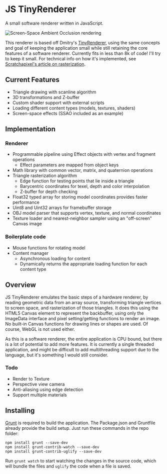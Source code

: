 # JS TinyRenderer
A small software renderer written in JavaScript.

![Screen-Space Ambient Occlusion rendering](http://ccajas.github.io/JS-TinyRenderer/jstr-sample.png)

This renderer is based off Dmitry's [TinyRenderer](https://github.com/ssloy/tinyrenderer), using the same concepts and goal of keeping 
the application small while still retaining the core features of a software renderer. Currently fits in less than 8k of code! I'll try to keep it small. For technical info on how it's implemented, see [Scratchapixel's article on rasterization](https://www.scratchapixel.com/lessons/3d-basic-rendering/rasterization-practical-implementation/rasterization-stage). 

## Current Features

* Triangle drawing with scanline algorithm
* 3D transformations and Z-buffer
* Custom shader support with external scripts
* Loading different content types (models, textures, shaders)
* Screen-space effects (SSAO included as an example)

## Implementation

### Renderer
 * Programmable pipeline using Effect objects with vertex and fragment operations
   * Effect parameters are mapped from object keys
 * Math library with common vector, matrix, and quaternion operations 
 * Triangle rasterization algorithm
   * Edge function for testing points that lie inside a triangle
    * Barycentric coordinates for texel, depth and color interpolation
    * Z-buffer for depth checking
 * Float32 typed array for storing model coordinates provides faster performance
 * Uint8 and Uint32 arrays for framebuffer storage
 * OBJ model parser that supports vertex, texture, and normal coordinates
 * Texture loader and nearest-neighbor sampler using an "off-screen" Canvas image
### Boilerplate code
 * Mouse functions for rotating model
 * Content manager
   * Asynchronous loading for content
   * Dynamically returns the appropriate loading function for each content type

## Overview

JS TinyRenderer emulates the basic steps of a hardware renderer, by reading geometric data from an array source, transforming triangle vertices to screen space, and rasterization of those triangles. It does this using the HTML5 Canvas element to represent the backbuffer, using only the ImageData interface and pixel setting/getting functions to render an image. No built-in Canvas functions for drawing lines or shapes are used. Of course, WebGL is not used either.

As this is a software renderer, the entire application is CPU bound, but there is a lot of potential to add more features. It is currently a single threaded application, and might be difficult to add multithreading support due to the language, but it's something I would still consider.

### Todo
* Render to Texture
* Perspective view camera
* Anti-aliasing using edge detection
* Support multiple materials

## Installing

[Grunt](http://gruntjs.com/getting-started) is required to build the application.
The Package.json and Gruntfile already provide the build setup. Just run these commands in the repo folder:

```
npm install grunt --save-dev
npm install grunt-contrib-watch --save-dev
npm install grunt-contrib-uglify --save-dev
```

Run `grunt watch` to start watching the changes in the source code, which will bundle the files and `uglify` the code when a file is saved.
